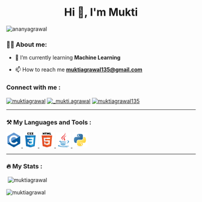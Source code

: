 <h1 align="center">Hi 👋, I'm Mukti</h1>

<p align="left"> <img src="https://komarev.com/ghpvc/?username=ananyagrawal&label=Profile%20views&color=0e75b6&style=flat" alt="ananyagrawal" /> </p>

### 👨‍💻 About me:

- 🌱 I’m currently learning **Machine Learning**

- 📫 How to reach me **muktiagrawal135@gmail.com**

### Connect with me :

<p align="left">
<p align="left">
<a href="https://linkedin.com/in/muktiagrawal" target="blank"><img align="center" src="https://raw.githubusercontent.com/rahuldkjain/github-profile-readme-generator/master/src/images/icons/Social/linked-in-alt.svg" alt="muktiagrawal" height="30" width="40" /></a>
<a href="https://instagram.com/_mukti.agrawal" target="blank"><img align="center" src="https://raw.githubusercontent.com/rahuldkjain/github-profile-readme-generator/master/src/images/icons/Social/instagram.svg" alt="_mukti.agrawal" height="30" width="40" /></a>
<a href="https://www.hackerrank.com/muktiagrawal135" target="blank"><img align="center" src="https://raw.githubusercontent.com/rahuldkjain/github-profile-readme-generator/master/src/images/icons/Social/hackerrank.svg" alt="muktiagrawal135" height="30" width="40" /></a>
</p>

---

### ⚒️ My Languages and Tools :

<p align="left"> <a href="https://www.cprogramming.com/" target="_blank" rel="noreferrer"> <img src="https://raw.githubusercontent.com/devicons/devicon/master/icons/c/c-original.svg" alt="c" width="40" height="40"/> </a> <a href="https://www.w3schools.com/css/" target="_blank" rel="noreferrer"> <img src="https://raw.githubusercontent.com/devicons/devicon/master/icons/css3/css3-original-wordmark.svg" alt="css3" width="40" height="40"/> </a> <a href="https://www.w3.org/html/" target="_blank" rel="noreferrer"> <img src="https://raw.githubusercontent.com/devicons/devicon/master/icons/html5/html5-original-wordmark.svg" alt="html5" width="40" height="40"/> </a> <a href="https://www.java.com" target="_blank" rel="noreferrer"> <img src="https://raw.githubusercontent.com/devicons/devicon/master/icons/java/java-original.svg" alt="java" width="40" height="40"/> </a> <a href="https://www.python.org" target="_blank" rel="noreferrer"> <img src="https://raw.githubusercontent.com/devicons/devicon/master/icons/python/python-original.svg" alt="python" width="40" height="40"/> </a> </p>

--- 
### :fire: My Stats :

<p>&nbsp;<img align="center" src="https://github-readme-stats.vercel.app/api?username=muktiagrawal&show_icons=true&locale=en" alt="muktiagrawal" /></p>

<p><img align="center" src="https://github-readme-streak-stats.herokuapp.com/?user=muktiagrawal&" alt="muktiagrawal" /></p>

